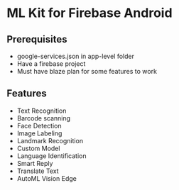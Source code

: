 # ML Kit for Firebase Android

## Prerequisites
* google-services.json in app-level folder
* Have a firebase project
* Must have blaze plan for some features to work

## Features
* Text Recognition
* Barcode scanning
* Face Detection
* Image Labeling
* Landmark Recognition
* Custom Model
* Language Identification
* Smart Reply
* Translate Text
* AutoML Vision Edge

